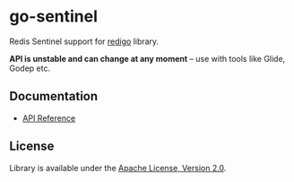 go-sentinel
===========

Redis Sentinel support for [redigo](https://github.com/gomodule/redigo) library.

**API is unstable and can change at any moment** – use with tools like Glide, Godep etc.

Documentation
-------------

- [API Reference](http://godoc.org/github.com/FZambia/go-sentinel)

License
-------

Library is available under the [Apache License, Version 2.0](http://www.apache.org/licenses/LICENSE-2.0.html). 
